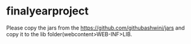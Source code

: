 # finalyearproject


Please copy the jars from the https://github.com/githubashwini/jars and copy it to the lib folder(webcontent>WEB-INF>LIB.
